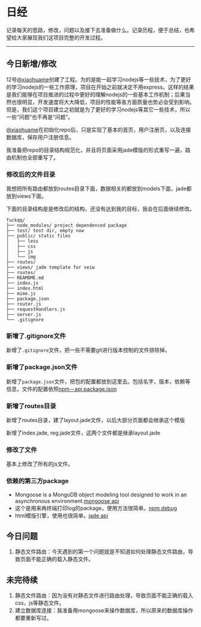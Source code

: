 # 日经

记录每天的思路，修改，问题以及接下去准备做什么。记录历程，便于总结，也希望给大家展现我们这项目完整的开发过程。

-------------

## 今日新增/修改

12号[@xiaohuame](https://github.com/xiaohuame)创建了工程。为的是能一起学习nodejs等一些技术，为了更好的学习nodejs的一些工作原理，项目在开始之前就决定不用express。这样的结果是我们能够在项目推进的过程中更好的理解nodejs的一些基本工作机制；后果当然也很明显，开发速度将大大降低，项目的性能等各方面质量也势必会受到影响。但是，我们这个项目建立之初就是为了更好的学习nodejs等其它一些技术，所以一些“问题”也不再是“问题”。

[@xiaohuame](https://github.com/xiaohuame)在初始化repo后，只是实现了基本的首页，用户注册页，以及连接数据库，保存用户注册信息。

我准备把repo的目录结构规范化，并且将页面采用jade模版的形式重写一遍，路由机制也全部重写了。

### 修改后的文件目录

我想把所有路由都放到routes目录下面，数据相关的都放到models下面，jade都放到views下面。

下面的目录结构是是修改后的结构，还没有达到我的目标，我会在后面继续修改。

```
fuckqq/├── node_modules/ project dependenced package
├── test/ test dir, empty now├── public/ static files│   ├── less
│   ├── css
│   ├── js
│   └── img├── routes/ ├── views/ jade template for veiw├── routes/ 
├── REAMDME.md├── index.js
├── index.html
├── mime.js
├── package.json
├── router.js
├── requestHandlers.js
├── server.js
└── .gitignore
```

### 新增了.gitignore文件

新增了`.gitignore`文件，把一些不需要git进行版本控制的文件排除掉。

### 新增了package.json文件

新增了`package.json`文件，把包的配置都放到这里去。包括名字，版本，依赖等信息，文件的配置依照[npm－api package.json](https://www.npmjs.org/doc/files/package.json.html)

### 新增了routes目录

新增了routes目录，建了layout.jade文件，以后大部分页面都会继承这个模版

新增了index.jade, reg.jade文件，这两个文件都是继承layout.jade

### 修改了文件

基本上修改了所有的js文件。

### 依赖的第三方package

* Mongoose is a MongoDB object modeling tool designed to work in an asynchronous environment.[mongoose api](http://mongoosejs.com/docs/api.html)
* 这个是用来再终端打印log的package，使用方法很简单。[npm debug](https://www.npmjs.org/package/debug)
* html模版引擎，使用也很简单。[jade api](http://jade-lang.com/api/)


## 今日问题

1. 静态文件路由：今天遇到的第一个问题就是不知道如何处理静态文件路由，导致页面不能正确的载入静态文件。


## 未完待续

1. 静态文件路由：因为没有对静态文件进行路由处理，导致页面不能正确的载入css，js等静态文件。
2. 建立数据库连接：我准备用mongoose来操作数据库，所以原来的数据库操作都要重新写过。

